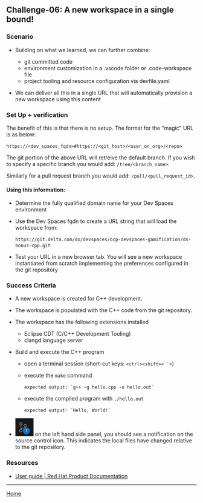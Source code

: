 ## Challenge-06: A new workspace in a single bound!

### Scenario

* Building on what we learned, we can further combine:
  
  * git committed code
  * environment customization in a .vscode folder or .code-workspace file
  * project tooling and resource configuration via devfile.yaml

* We can deliver all this in a single URL that will automatically provision a new workspace using this content

### Set Up + verification

The benefit of this is that there is no setup.  The format for the "magic" URL is as below:

```http
https://<dev_spaces_fqdn>#https://<git_host>/<user_or_org>/<repo>
```

The git portion of the above URL will retreive the default branch.  If you wish to specify a specific branch you would add: `/tree/<branch_name>`.

Similarly for a pull request branch you would add: `/pull/<pull_request_id>`.

#### Using this information:

* Determine the fully qualified domain name for your Dev Spaces environment

* Use the Dev Spaces fqdn to create a URL string that will load the workspace from:
  
  ```http
  https://git.delta.com/dx/devspaces/ocp-devspaces-gamification/ds-bonus-cpp.git
  ```

* Test your URL in a new browser tab.  You will see a new workspace instantiated from scratch implementing the preferences configured in the git repository

### Success Criteria

* A new workspace is created for C++ development.

* The workspace is populated with the C++ code from the git repository.

* The workspace has the following extensions installed
  
  * Eclipse CDT (C/C++ Development Tooling)
  * clangd language server

* Build and execute the C++ program
  
  * open a terminal session  (short-cut keys: `<ctrl><shift><``>`)
  
  * execute the `make` command
    
        expected output: `g++ -g hello.cpp -o hello.out`
  
  * execute the compiled program with `./hello.out`
    
        expected output: `Hello, World!`

* ![ ](.img/src_ctl_update.png) on the left hand side panel, you should see a notification on the source control icon. This indicates the local files have changed relative to the git repository.  

### Resources

* [User guide | Red Hat Product Documentation](https://docs.redhat.com/en/documentation/red_hat_openshift_dev_spaces/3.16/html-single/user_guide/index#starting-a-workspace-from-a-git-repository-url)

---

[Home](../README.md)
